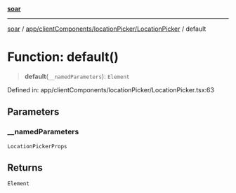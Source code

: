 [**soar**](../../../../../README.md)

***

[soar](../../../../../modules.md) / [app/clientComponents/locationPicker/LocationPicker](../README.md) / default

# Function: default()

> **default**(`__namedParameters`): `Element`

Defined in: app/clientComponents/locationPicker/LocationPicker.tsx:63

## Parameters

### \_\_namedParameters

`LocationPickerProps`

## Returns

`Element`
